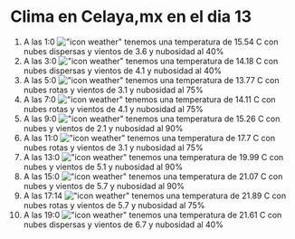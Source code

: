 # Clima en Celaya,mx en el dia 13

1. A las 1:0 !["icon weather"](http://openweathermap.org/img/w/03n.png) tenemos una temperatura de 15.54 C con nubes dispersas y  vientos de 3.6 y nubosidad al 40%
1. A las 3:0 !["icon weather"](http://openweathermap.org/img/w/03n.png) tenemos una temperatura de 14.18 C con nubes dispersas y  vientos de 4.1 y nubosidad al 40%
1. A las 5:0 !["icon weather"](http://openweathermap.org/img/w/04n.png) tenemos una temperatura de 13.77 C con nubes rotas y  vientos de 3.1 y nubosidad al 75%
1. A las 7:0 !["icon weather"](http://openweathermap.org/img/w/04n.png) tenemos una temperatura de 14.11 C con nubes rotas y  vientos de 4.1 y nubosidad al 75%
1. A las 9:0 !["icon weather"](http://openweathermap.org/img/w/04d.png) tenemos una temperatura de 15.26 C con nubes y  vientos de 2.1 y nubosidad al 90%
1. A las 11:0 !["icon weather"](http://openweathermap.org/img/w/04d.png) tenemos una temperatura de 17.7 C con nubes rotas y  vientos de 3.1 y nubosidad al 75%
1. A las 13:0 !["icon weather"](http://openweathermap.org/img/w/04d.png) tenemos una temperatura de 19.99 C con nubes y  vientos de 5.1 y nubosidad al 90%
1. A las 15:0 !["icon weather"](http://openweathermap.org/img/w/04d.png) tenemos una temperatura de 21.07 C con nubes y  vientos de 5.7 y nubosidad al 90%
1. A las 17:14 !["icon weather"](http://openweathermap.org/img/w/04d.png) tenemos una temperatura de 21.89 C con nubes rotas y  vientos de 5.7 y nubosidad al 75%
1. A las 19:0 !["icon weather"](http://openweathermap.org/img/w/03d.png) tenemos una temperatura de 21.61 C con nubes dispersas y  vientos de 6.7 y nubosidad al 40%
